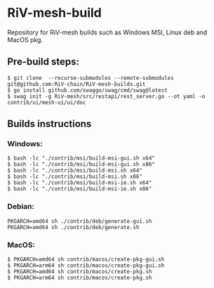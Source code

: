 # RiV-mesh-build
Repository for RiV-mesh builds such as Windows MSI, Linux deb and MacOS pkg.

## Pre-build steps:
```
$ git clone  --recurse-submodules --remote-submodules git@github.com:RiV-chain/RiV-mesh-builds.git
$ go install github.com/swaggo/swag/cmd/swag@latest
$ swag init -g RiV-mesh/src/restapi/rest_server.go --ot yaml -o contrib/ui/mesh-ui/ui/doc
```

## Builds instructions

### Windows:
```
$ bash -lc "./contrib/msi/build-msi-gui.sh x64"
$ bash -lc "./contrib/msi/build-msi-gui.sh x86"
$ bash -lc "./contrib/msi/build-msi.sh x64"
$ bash -lc "./contrib/msi/build-msi.sh x86"
$ bash -lc "./contrib/msi/build-msi-ie.sh x64"
$ bash -lc "./contrib/msi/build-msi-ie.sh x86"
```

### Debian:
```
PKGARCH=amd64 sh ./contrib/deb/generate-gui.sh
PKGARCH=amd64 sh ./contrib/deb/generate.sh
```

### MacOS:

```
$ PKGARCH=amd64 sh contrib/macos/create-pkg-gui.sh
$ PKGARCH=arm64 sh contrib/macos/create-pkg-gui.sh
$ PKGARCH=amd64 sh contrib/macos/create-pkg.sh
$ PKGARCH=arm64 sh contrib/macos/create-pkg.sh
```
